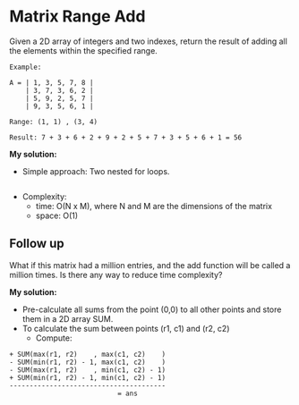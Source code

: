 # Matrix Range Add

Given a 2D array of integers and two indexes, return the result of adding all the elements within the specified range.

````
Example:

A = | 1, 3, 5, 7, 8 |
    | 3, 7, 3, 6, 2 |
    | 5, 9, 2, 5, 7 |
    | 9, 3, 5, 6, 1 |

Range: (1, 1) , (3, 4)

Result: 7 + 3 + 6 + 2 + 9 + 2 + 5 + 7 + 3 + 5 + 6 + 1 = 56
````

**My solution:**
- Simple approach: Two nested for loops.

````c

````

- Complexity:
    + time: O(N x M), where N and M are the dimensions of the matrix
    + space: O(1)

## Follow up
What if this matrix had a million entries, and the add function will be called a million times. Is there any way to reduce time complexity?

**My solution:**
- Pre-calculate all sums from the point (0,0) to all other points and store them in a 2D array SUM.
- To calculate the sum between points (r1, c1) and (r2, c2)
    + Compute: 
````
+ SUM(max(r1, r2)    , max(c1, c2)    ) 
- SUM(min(r1, r2) - 1, max(c1, c2)    )
- SUM(max(r1, r2)    , min(c1, c2) - 1) 
+ SUM(min(r1, r2) - 1, min(c1, c2) - 1)
---------------------------------------
                           = ans
````
